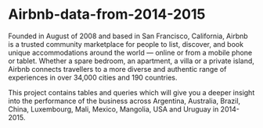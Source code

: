 # Airbnb-data-from-2014-2015
Founded in August of 2008 and based in San Francisco, California, Airbnb is a trusted community marketplace for people to list, discover, 
and book unique accommodations around the world — online or from a mobile phone or tablet. Whether a spare bedroom, an apartment, a villa or a private island, 
Airbnb connects travellers to a more diverse and authentic range of experiences in over 34,000 cities and 190 countries.  

This project contains tables and queries which will give you a deeper insight into the performance of the business across Argentina, Australia, Brazil, 
China, Luxembourg, Mali, Mexico, Mangolia, USA and Uruguay in 2014-2015.

